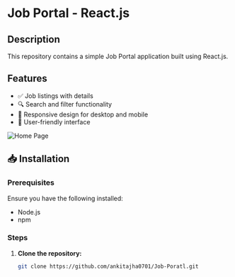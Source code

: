 # Job Portal - React.js

## Description
This repository contains a simple Job Portal application built using React.js.

## Features
- ✅ Job listings with details  
- 🔍 Search and filter functionality  
- 📱 Responsive design for desktop and mobile  
- 🎨 User-friendly interface  


![Home Page](screenshot-home.png)

## 📥 Installation

### Prerequisites
Ensure you have the following installed:  
- Node.js  
- npm   

### Steps
1. **Clone the repository:**  
   ```bash
   git clone https://github.com/ankitajha0701/Job-Poratl.git
